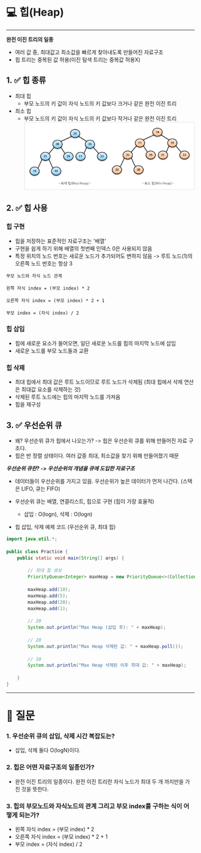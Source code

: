 # 💻 힙(Heap)

---

**완전 이진 트리의 일종**
- 여러 값 중, 최대값고 최소값을 빠르게 찾아내도록 만들어진 자료구조
- 힙 트리는 중복된 값 허용(이진 탐색 트리는 중복값 허용X)

## 1. ✅ 힙 종류
- 최대 힙
  - 부모 노드의 키 값이 자식 노드의 키 값보다 크거나 같은 완전 이진 트리
- 최소 힙
  - 부모 노드의 키 값이 자식 노드의 키 값보다 작거나 같은 완전 이진 트리
![img_3.png](img_3.png)

## 2. ✅ 힙 사용

### 힙 구현
- 힙을 저장하는 표준적인 자료구조는 '배열'
- 구현을 쉽게 하기 위해 배열의 첫번째 인덱스 0은 사용되지 않음
- 특정 위치의 노드 번호는 새로운 노드가 추가되어도  변하지 않음 -> 루트 노드(1)의 오른쪽 노드 번호는 항상 3
```
부모 노드와 자식 노드 관계

왼쪽 자식 index = (부모 index) * 2

오른쪽 자식 index = (부모 index) * 2 + 1

부모 index = (자식 index) / 2
```


### 힙 삽입
- 힙에 새로운 요소가 들어오면, 일단 새로운 노드를 힙의 마지막 노드에 삽입
- 새로운 노드를 부모 노드들과 교환

### 힙 삭제
- 최대 힙에서 최대 값은 루트 노드이므로 루트 노드가 삭제됨 (최대 힙에서 삭제 연산은 최대값 요소를 삭제하는 것)
- 삭제된 루트 노드에는 힙의 마지막 노드를 가져옴 
- 힙을 재구성

## 3. ✅ 우선순위 큐
- 왜? 우선순위 큐가 힙에서 나오는가? -> 힙은 우선순위 큐를 위해 만들어진 자료 구조다.
- 힙은 반 정렬 상태이다. 여러 값중 최대, 최소값을 찾기 위해 만들어졌기 때문

***우선순위 큐란? -> 우선순위의 개념을 큐에 도입한 자료구조***
- 데이터들이 우선순위를 가지고 있음. 우선순위가 높은 데이터가 먼저 나간다. (스택은 LIFO, 큐는 FIFO)

- 우선순위 큐는 배열, 연결리스트, 힙으로 구현 (힙이 가장 효율적)
  - 삽입 : O(logn), 삭제 : O(logn)

- 힙 삽입, 삭제 예제 코드 (우선순위 큐, 최대 힙)
```java
import java.util.*;

public class Practice {
    public static void main(String[] args) {
        
        // 최대 힙 생성
        PriorityQueue<Integer> maxHeap = new PriorityQueue<>(Collections.reverseOrder());  // 내림 차순으로 바꿔서 최대 힙처 만든 것
        
        maxHeap.add(10);
        maxHeap.add(5);
        maxHeap.add(20);
        maxHeap.add(1);

        // 20
        System.out.println("Max Heap (삽입 후): " + maxHeap);

        // 20
        System.out.println("Max Heap 삭제된 값: " + maxHeap.poll());
        
        // 10
        System.out.println("Max Heap 삭제된 이후 최대 값: " + maxHeap);
    
    }
}
```

---

# 🤔 질문

### 1. 우선순위 큐의 삽입, 삭제 시간 복잡도는?

- 삽입, 삭제 둘다 O(logN)이다.  

### 2. 힙은 어떤 자료구조의 일종인가?

-  완전 이진 트리의 일종이다. 완전 이진 트리란 자식 노드가 최대 두 개 까지만을 가진 것을 뜻한다.

### 3. 힙의 부모노드와 자식노드의 관계 그리고 부모 index를 구하는 식이 어떻게 되는가?

- 왼쪽 자식 index = (부모 index) * 2
- 오른쪽 자식 index = (부모 index) * 2 + 1
- 부모 index = (자식 index) / 2
